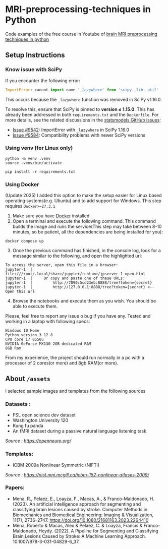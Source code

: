 # MRI-preprocessing-techniques in Python
Code examples of the free course in Youtube of [brain MRI preprocessing techniques in python](https://www.youtube.com/playlist?list=PLI3eIHxETjX4a5NMmgayg3wuM232fYIxy)

## Setup Instructions

### Know issue with SciPy
If you encounter the following error:

```python
ImportError: cannot import name '_lazywhere' from 'scipy._lib._util'
```

This occurs because the `_lazywhere` function was removed in SciPy v1.16.0.

To resolve this, ensure that SciPy is pinned to **version ≤ 1.15.0**. This has already been addressed in both `requirements.txt` and the `Dockerfile`.
For more details, see the related discussions in the [statsmodels GitHub issues](https://github.com/statsmodels/statsmodels/issues):

- [Issue #9542](https://github.com/statsmodels/statsmodels/issues/9542): ImportError with `_lazywhere` in SciPy 1.16.0
- [Issue #9584](https://github.com/statsmodels/statsmodels/issues/9584): Compatibility problems with newer SciPy versions


### Using venv (for Linux only)
```
python -m venv .venv
source .venv/bin/activate

pip install -r requirements.txt
```
### Using Docker
(Update 2025) I added this option to make the setup easier for Linux based operating systems(e.g. Ubuntu) and to add support for Windows.
This step requires `Docker>=27.3.1`
1. Make sure you have [Docker](https://docs.docker.com/get-started/) installed
2. Open a terminal and execute the following command. This command builds the image and runs the service(This step may take between 8-10 minutes, so be patient, all the dependencies are being installed for you):
```
docker compose up
```

3. Once the previous command has finished, in the console log, look for a message similar to the following, and open the highlighted url:
```
To access the server, open this file in a browser:
jupyter-1  |         file:///root/.local/share/jupyter/runtime/jpserver-1-open.html
jupyter-1  |     Or copy and paste one of these URLs:
jupyter-1  |         http://7090c5cd23eb:8888/tree?token={secret}
jupyter-1  |         http://127.0.0.1:8888/tree?token={secret} <-- Open this url
```

4. Browse the notebooks and execute them as you wish. You should be able to execute them.

Please, feel free to report any issue o bug if you have any. Tested and working in a laptop with following specs:
```
Windows 10 Home
Python version 3.12.8
CPU core i7 8550u
NVIDIA GeForce MX130 2GB dedicated RAM
8GB Ram
```
From my experience, the project should run normally in a pc with a processor of 2 cores(or more) and 8gb RAM(or more).

## About `/assets`
I selected sample images and templates from the following sources

### Datasets :
- FSL open science dev dataset
- Washington University 120
- Kung fu panda
- An fMRI dataset during a passive natural language listening task

*Source : https://openneuro.org/*

### Templates:
- ICBM 2009a Nonlinear Symmetric (NIFTI)

*Source : https://nist.mni.mcgill.ca/icbm-152-nonlinear-atlases-2009/*

### Papers:

- Mena, R., Pelaez, E., Loayza, F., Macas, A., & Franco-Maldonado, H. (2023). An artificial intelligence approach for segmenting and classifying brain lesions caused by stroke. Computer Methods in Biomechanics and Biomedical Engineering: Imaging & Visualization, 11(7), 2736–2747. https://doi.org/10.1080/21681163.2023.2264410
- Mena, Roberto & Macas, Alex & Pelaez, C. & Loayza, Francis & Franco-Maldonado, Heydy. (2022). A Pipeline for Segmenting and Classifying Brain Lesions Caused by Stroke: A Machine Learning Approach. 10.1007/978-3-031-04829-6_37. 
